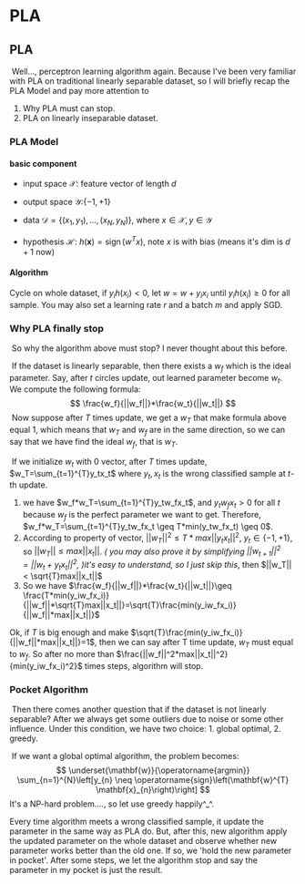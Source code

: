 # PLA

## PLA

​	Well..., perceptron learning algorithm again. Because I've been very familiar with PLA on traditional linearly separable dataset, so I will briefly recap the PLA Model and pay more attention to 

1.  Why PLA must can stop.
2.  PLA on linearly inseparable dataset.

### PLA Model

#### basic component

-   input space $\mathcal{X}$: feature vector of length $d$

-   output space $\mathcal{Y}$:$\{-1,+1\}$
-   data $\mathcal{D}=\{(x_1,y_1),...,(x_N,y_N)\}$, where $x\in \mathcal{X}, y\in \mathcal{Y}$
-   hypothesis $\mathcal{H}$:  $h(\mathbf{x})=\operatorname{sign}\left(w^Tx\right)$, note $x$ is with bias (means it's dim is $d+1$ now)

#### Algorithm

Cycle on whole dataset, if $y_ih(x_i)<0$, let $w=w+y_ix_i$ until $y_ih(x_i)\geq 0$ for all sample. You may also set a learning rate $r$ and a batch $m$ and apply SGD. 

### Why PLA finally stop

​	So why the algorithm above must stop? I never thought about this before.

​	If the dataset is linearly separable, then there exists a $w_f$ which is the ideal parameter. Say, after $t$ circles update, out learned parameter become $w_t$. We compute the following formula:
$$
\frac{w_f}{||w_f||}*\frac{w_t}{||w_t||}
$$
​	Now suppose after $T$ times update, we get a $w_T$ that make formula above equal 1, which means that $w_T$ and $w_f$ are in the same direction, so we can say that we have find the ideal $w_f$, that is $w_T$.

​	If we initialize $w_t$ with 0 vector, after $T$ times update, $w_T=\sum_{t=1}^{T}y_tx_t$ where $y_t, x_t$ is the wrong classified sample at $t$-th update.

1.  we have $w_f*w_T=\sum_{t=1}^{T}y_tw_fx_t$, and $y_tw_fx_t > 0$ for all $t$ because $w_f$ is the perfect parameter we want to get. Therefore, $w_f*w_T=\sum_{t=1}^{T}y_tw_fx_t \geq T*min(y_tw_fx_t) \geq 0$. 
2.  According to property of vector, $||w_T||^2\leq T*max||y_tx_t||^2$, $y_t\in\{-1, +1\}$, so $||w_T||\leq max||x_t||$. *( you may also prove it by simplifying $||w_{t+1}||^2=||w_{t}+y_tx_t||^2$, )it's easy to understand, so I just skip this*, then $||w_T|| < \sqrt{T}max||x_t||$
3.  So we have $\frac{w_f}{||w_f||}*\frac{w_t}{||w_t||}\geq \frac{T*min(y_iw_fx_i)}{||w_f||*\sqrt{T}max||x_t||}=\sqrt{T}\frac{min(y_iw_fx_i)}{||w_f||*max||x_t||}$

Ok, if $T$ is big enough and make $\sqrt{T}\frac{min(y_iw_fx_i)}{||w_f||*max||x_t||}=1$, then we can say after T time update, $w_T$ must equal to $w_f$. So after no more than $\frac{||w_f||^2*max||x_t||^2}{min(y_iw_fx_i)^2}$ times steps, algorithm will stop.

### Pocket Algorithm

​	Then there comes another question that if the dataset is not linearly separable? After we always get some outliers due to noise or some other influence. Under this condition, we have two choice: 1. global optimal, 2. greedy.

​	If we want a global optimal algorithm, the problem becomes:
$$
\underset{\mathbf{w}}{\operatorname{argmin}} \sum_{n=1}^{N}\left[y_{n} \neq \operatorname{sign}\left(\mathbf{w}^{T} \mathbf{x}_{n}\right)\right]
$$
It's a NP-hard problem...., so let use greedy happily\^_\^.

Every time algorithm meets a wrong classified sample, it update the parameter in the same way as PLA do. But, after this, new algorithm apply the updated parameter on the whole dataset and observe whether new parameter works better than the old one. If so, we 'hold the new parameter in pocket'. After some steps, we let the algorithm stop and say the parameter in my pocket is just the result.  